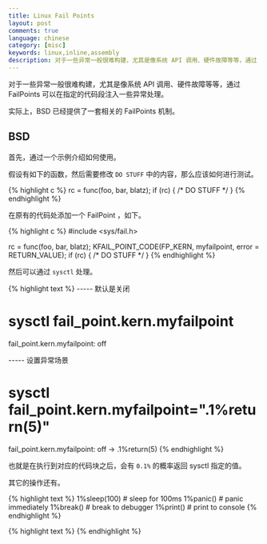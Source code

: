 ```yaml
---
title: Linux Fail Points
layout: post
comments: true
language: chinese
category: [misc]
keywords: linux,inline,assembly
description: 对于一些异常一般很难构建，尤其是像系统 API 调用、硬件故障等等，通过 FailPoints 可以在指定的代码段注入一些异常处理。实际上，BSD 已经提供了一套相关的 FailPoints 机制。
---
```


对于一些异常一般很难构建，尤其是像系统 API 调用、硬件故障等等，通过 FailPoints 可以在指定的代码段注入一些异常处理。

实际上，BSD 已经提供了一套相关的 FailPoints 机制。

<!-- more -->

## BSD

首先，通过一个示例介绍如何使用。

假设有如下的函数，然后需要修改 `DO STUFF` 中的内容，那么应该如何进行测试。

{% highlight c %}
rc = func(foo, bar, blatz);
if (rc) {
	/* DO STUFF */
}
{% endhighlight %}

在原有的代码处添加一个 FailPoint ，如下。

{% highlight c %}
#include <sys/fail.h>

rc = func(foo, bar, blatz);
KFAIL_POINT_CODE(FP_KERN, myfailpoint, error = RETURN_VALUE);
if (rc) {
	/* DO STUFF */
}
{% endhighlight %}

然后可以通过 `sysctl` 处理。

{% highlight text %}
----- 默认是关闭
# sysctl fail_point.kern.myfailpoint
fail_point.kern.myfailpoint: off

----- 设置异常场景
# sysctl fail_point.kern.myfailpoint=".1%return(5)"
fail_point.kern.myfailpoint: off -> .1%return(5)
{% endhighlight %}

也就是在执行到对应的代码块之后，会有 `0.1%` 的概率返回 sysctl 指定的值。

其它的操作还有。

{% highlight text %}
1%sleep(100)    # sleep for 100ms
1%panic()       # panic immediately
1%break()       # break to debugger
1%print()       # print to console
{% endhighlight %}

<!--
https://www.freebsd.org/cgi/man.cgi?query=fail
https://www.bsdcan.org/2009/schedule/attachments/113_ZachLoafman.pdf
https://github.com/freebsd/freebsd/blob/master/sys/kern/kern_fail.c
-->

{% highlight text %}
{% endhighlight %}
